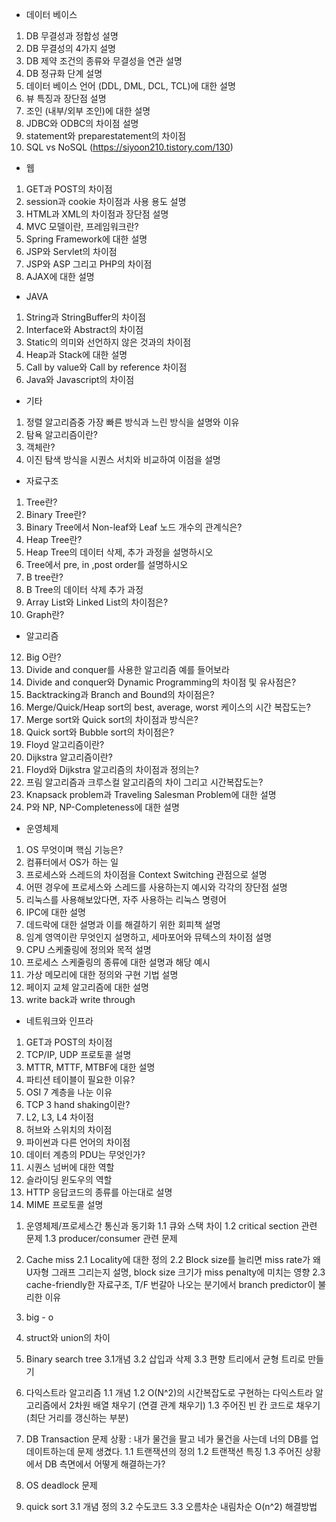  - 데이터 베이스 
 1) DB 무결성과 정합성 설명
 2) DB 무결성의 4가지 설명
 3) DB 제약 조건의 종류와 무결성을 연관 설명
 4) DB 정규화 단계 설명
 5) 데이터 베이스 언어 (DDL, DML, DCL, TCL)에 대한 설명
 6) 뷰 특징과 장단점 설명
 7) 조인 (내부/외부 조인)에 대한 설명
 8) JDBC와 ODBC의 차이점 설명
 9) statement와 preparestatement의 차이점
10) SQL vs NoSQL (https://siyoon210.tistory.com/130)
 
- 웹
 1) GET과 POST의 차이점
 2) session과 cookie 차이점과 사용 용도 설명
 3) HTML과 XML의 차이점과 장단점 설명
 4) MVC 모델이란, 프레임워크란?
 5) Spring Framework에 대한 설명 
 6) JSP와 Servlet의 차이점
 7) JSP와 ASP 그리고 PHP의 차이점
 8) AJAX에 대한 설명
 
 - JAVA
 1) String과 StringBuffer의 차이점
 2) Interface와 Abstract의 차이점
 3) Static의 의미와 선언하지 않은 것과의 차이점
 4) Heap과 Stack에 대한 설명
 5) Call by value와 Call by reference 차이점
 6) Java와 Javascript의 차이점
 
 - 기타
 1) 정렬 알고리즘중 가장 빠른 방식과 느린 방식을 설명와 이유
 2) 탐욕 알고리즘이란?
 3) 객체란?
 4) 이진 탐색 방식을 시퀀스 서치와 비교하여 이점을 설명
 

- 자료구조
 1) Tree란?
 2) Binary Tree란?
 3) Binary Tree에서 Non-leaf와 Leaf 노드 개수의 관계식은?
 4) Heap Tree란?
 5) Heap Tree의 데이터 삭제, 추가 과정을 설명하시오
 6) Tree에서 pre, in ,post order를 설명하시오
 7) B tree란?
 8) B Tree의 데이터 삭제 추가 과정
 9) Array List와 Linked List의 차이점은?
 10) Graph란?
 
 - 알고리즘
 12) Big O란?
 13) Divide and conquer를 사용한 알고리즘 예를 들어보라
 14) Divide and conquer와 Dynamic Programming의 차이점 및 유사점은?
 15) Backtracking과 Branch and Bound의 차이점은? 
 16) Merge/Quick/Heap sort의 best, average, worst 케이스의 시간 복잡도는?
 17) Merge sort와 Quick sort의 차이점과 방식은?
 18) Quick sort와 Bubble sort의 차이점은?
 19) Floyd 알고리즘이란?
 20) Dijkstra 알고리즘이란?
 21) Floyd와 Dijkstra 알고리즘의 차이점과 정의는?
 22) 프림 알고리즘과 크루스컬 알고리즘의 차이 그리고 시간복잡도는?
 23) Knapsack problem과 Traveling Salesman Problem에 대한 설명
 24) P와 NP, NP-Completeness에 대한 설명
 
 - 운영체제
 1) OS 무엇이며 핵심 기능은?
 2) 컴퓨터에서 OS가 하는 일
 3) 프로세스와 스레드의 차이점을 Context Switching 관점으로 설명
 4) 어떤 경우에 프로세스와 스레드를 사용하는지 예시와 각각의 장단점 설명
 5) 리눅스를 사용해보았다면, 자주 사용하는 리눅스 명령어
 6) IPC에 대한 설명
 7) 데드락에 대한 설명과 이를 해결하기 위한 회피책 설명
 8) 임계 영역이란 무엇인지 설명하고, 세마포어와 뮤텍스의 차이점 설명
 9) CPU 스케줄링에 정의와 목적 설명
 10) 프로세스 스케줄링의 종류에 대한 설명과 해당 예시
 11) 가상 메모리에 대한 정의와 구현 기법 설명
 12) 페이지 교체 알고리즘에 대한 설명
 13) write back과 write through
 
 - 네트워크와 인프라 
 1) GET과 POST의 차이점
 2) TCP/IP, UDP 프로토콜 설명
 3) MTTR, MTTF, MTBF에 대한 설명
 4) 파티션 테이블이 필요한 이유?
 5) OSI 7 계층을 나눈 이유
 6) TCP 3 hand shaking이란?
 7) L2, L3, L4 차이점
 8) 허브와 스위치의 차이점
 9) 파이썬과 다른 언어의 차이점
 10) 데이터 계층의 PDU는 무엇인가?
 11) 시퀀스 넘버에 대한 역할
 12) 슬라이딩 윈도우의 역할
 13) HTTP 응답코드의 종류를 아는대로 설명
 14) MIME 프로토콜 설명

1. 운영체제/프로세스간 통신과 동기화
1.1 큐와 스택 차이
1.2 critical section 관련 문제
1.3 producer/consumer 관련 문제

2. Cache miss
2.1 Locality에 대한 정의
2.2 Block size를 늘리면 miss rate가 왜 U자형 그래프 그리는지 설명, block size 크기가 miss penalty에 미치는 영향
2.3 cache-friendly한 자료구조, T/F 번갈아 나오는 분기에서 branch predictor이 불리한 이유

1. big - o

2. struct와 union의 차이

3. Binary search tree
3.1개념
3.2 삽입과 삭제
3.3 편향 트리에서 균형 트리로 만들기

1. 다익스트라 알고리즘
1.1 개념
1.2 O(N^2)의 시간복잡도로 구현하는 다익스트라 알고리즘에서 2차원 배열 채우기 (연결 관계 채우기)
1.3 주어진 빈 칸 코드로 채우기 (최단 거리를 갱신하는 부분)

1. DB Transaction
문제 상황 :
내가 물건을 팔고 네가 물건을 사는데
너의 DB를 업데이트하는데 문제 생겼다.
1.1 트랜잭션의 정의
1.2 트랜잭션 특징	
1.3 주어진 상황에서 DB 측면에서 어떻게 해결하는가?

2. OS deadlock 문제

3. quick sort
3.1 개념 정의
3.2 수도코드
3.3 오름차순 내림차순 O(n^2) 해결방법
